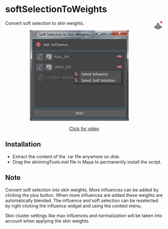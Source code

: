 # softSelectionToWeights
<img align="right" src="../../../icons/ST_softSelectionToWeights.png?raw=true">
Convert soft selection to skin weights.
<p align="center"><img src="../../../docs/_images/softSelectionToWeightsExample.png?raw=true"></p>
<a href="https://vimeo.com/121190357" target="_blank"><p align="center">Click for video</p></a>

## Installation
* Extract the content of the .rar file anywhere on disk.
* Drag the skinningTools.mel file in Maya to permanently install the script.
 
## Note
Convert soft selection into skin weights. More influences can be added by clicking the plus button. When more influences are added these weights are automatically blended. The influence and soft selection can be reselected by right clicking the influence widget and using the context menu. 
    
Skin cluster settings like max influences and normalization will be taken into account when applying the skin weights.